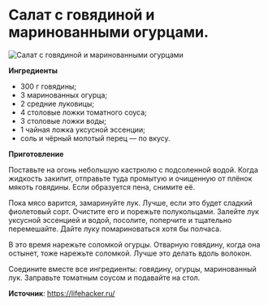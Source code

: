 # Салат с говядиной и маринованными огурцами.

![Салат с говядиной и маринованными огурцами](/images/Kulinar/Salad/salat-myaso-marogur.jpg 'Салат с говядиной и маринованными огурцами')

**Ингредиенты**

- 300 г говядины;
- 3 маринованных огурца;
- 2 средние луковицы;
- 4 столовые ложки томатного соуса;
- 3 столовые ложки воды;
- 1 чайная ложка уксусной эссенции;
- соль и чёрный молотый перец — по вкусу.

**Приготовление**

Поставьте на огонь небольшую кастрюлю с подсоленной водой. Когда жидкость закипит, отправьте туда промытую и очищенную от плёнок мякоть говядины. Если образуется пена, снимите её.

Пока мясо варится, замаринуйте лук. Лучше, если это будет сладкий фиолетовый сорт. Очистите его и порежьте полукольцами. Залейте лук уксусной эссенцией и водой, посолите, поперчите и тщательно перемешайте. Дайте луку помариноваться хотя бы полчаса.

В это время нарежьте соломкой огурцы. Отварную говядину, когда она остынет, тоже нарежьте соломкой. Лучше это делать вдоль волокон.

Соедините вместе все ингредиенты: говядину, огурцы, маринованный лук. Заправьте томатным соусом и подавайте на стол.

**Источник**: https://lifehacker.ru/

